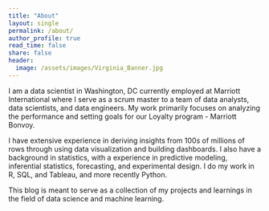 ```yaml
---
title: "About"
layout: single
permalink: /about/
author_profile: true
read_time: false
share: false
header:
  image: /assets/images/Virginia_Banner.jpg
---
```



I am a data scientist in Washington, DC currently employed at Marriott International where I serve as a scrum master to a team of data analysts, data scientists, and data engineers. My work primarily focuses on analyzing the performance and setting goals for our Loyalty program - Marriott Bonvoy.

I have extensive experience in deriving insights from 100s of millions of rows through using data visualization and building dashboards. I also have a background in statistics, with a experience in predictive modeling, inferential statistics, forecasting, and experimental design. I do my work in R, SQL, and Tableau, and more recently Python.

This blog is meant to serve as a collection of my projects and learnings in the field of data science and machine learning.
